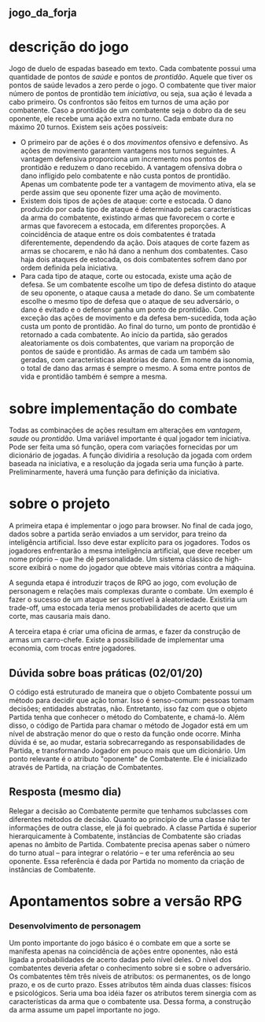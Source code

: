 ## jogo_da_forja

# descrição do jogo

Jogo de duelo de espadas baseado em texto. Cada combatente possui uma quantidade de pontos de *saúde* e pontos de *prontidão*. Aquele que tiver os pontos de saúde levados a zero perde o jogo. O combatente que tiver maior número de pontos de prontidão tem *iniciativa*, ou seja, sua ação é levada a cabo primeiro. Os confrontos são feitos em turnos de uma ação por combatente. Caso a prontidão de um combatente seja o dobro da de seu oponente, ele recebe uma ação extra no turno. Cada embate dura no máximo 20 turnos. Existem seis ações possíveis:
- O primeiro par de ações é o dos *movimentos* ofensivo e defensivo. As ações de movimento garantem vantagens nos turnos seguintes. A vantagem defensiva proporciona um incremento nos pontos de prontidão e reduzem o dano recebido. A vantagem ofensiva dobra o dano infligido pelo combatente e não custa pontos de prontidão. Apenas um combatente pode ter a vantagem de movimento ativa, ela se perde assim que seu oponente fizer uma ação de movimento.
- Existem dois tipos de ações de ataque: corte e estocada. O dano produzido por cada tipo de ataque é determinado pelas características da arma do combatente, existindo armas que favorecem o corte e armas que favorecem a estocada, em diferentes proporções. A coincidência de ataque entre os dois combatentes é tratada diferentemente, dependendo da ação. Dois ataques de corte fazem as armas se chocarem, e não há dano a nenhum dos combatentes. Caso haja dois ataques de estocada, os dois combatentes sofrem dano por ordem definida pela iniciativa.
- Para cada tipo de ataque, corte ou estocada, existe uma ação de defesa. Se um combatente escolhe um tipo de defesa distinto do ataque de seu oponente, o ataque causa a metade do dano. Se um combatente escolhe o mesmo tipo de defesa que o ataque de seu adversário, o dano é evitado e o defensor ganha um ponto de prontidão.
Com exceção das ações de movimento e da defesa bem-sucedida, toda ação custa um ponto de prontidão. Ao final do turno, um ponto de prontidão é retornado a cada combatente.
Ao início da partida, são gerados aleatoriamente os dois combatentes, que variam na proporção de pontos de saúde e prontidão. As armas de cada um também são geradas, com características aleatórias de dano. Em nome da isonomia, o total de dano das armas é sempre o mesmo. A soma entre pontos de vida e prontidão também é sempre a mesma.

# sobre implementação do combate

Todas as combinações de ações resultam em alterações em *vantagem*, *saude* ou *prontidão*. Uma variável importante é qual jogador tem iniciativa. Pode ser feita uma só função, opera com variações fornecidas por um dicionário de jogadas. A função dividiria a resolução da jogada com ordem baseada na iniciativa, e a resolução da jogada seria uma função à parte. Preliminarmente, haverá uma função para definição da iniciativa.

# sobre o projeto

A primeira etapa é implementar o jogo para browser. No final de cada jogo, dados sobre a partida serão enviados a um servidor, para treino da inteligência artificial. Isso deve estar explícito para os jogadores. Todos os jogadores enfrentarão a mesma inteligência artificial, que deve receber um nome próprio – que lhe dê personalidade. Um sistema clássico de high-score exibirá o nome do jogador que obteve mais vitórias contra a máquina.

A segunda etapa é introduzir traços de RPG ao jogo, com evolução de personagem e relações mais complexas durante o combate. Um exemplo é fazer o sucesso de um ataque ser suscetível à aleatoriedade. Existiria um trade-off, uma estocada teria menos probabilidades de acerto que um corte, mas causaria mais dano.

A terceira etapa é criar uma oficina de armas, e fazer da construção de armas um carro-chefe. Existe a possibilidade de implementar uma economia, com trocas entre jogadores.

## Dúvida sobre boas práticas (02/01/20)
O código está estruturado de maneira que o objeto Combatente possui um método para decidir que ação tomar. Isso é senso-comum: pessoas tomam decisões; entidades abstratas, não. Entretanto, isso faz com que o objeto Partida tenha que conhecer o método do Combatente, e chamá-lo. Além disso, o código de Partida para chamar o método de Jogador está em um nível de abstração menor do que o resto da função onde ocorre. Minha dúvida é se, ao mudar, estaria sobrecarregando as responsabilidades de Partida, e transformando Jogador em pouco mais que um dicionário.
Um ponto relevante é o atributo "oponente" de Combatente. Ele é inicializado através de Partida, na criação de Combatentes.
## Resposta (mesmo dia)
Relegar a decisão ao Combatente permite que tenhamos subclasses com diferentes métodos de decisão. Quanto ao princípio de uma classe não ter informações de outra classe, ele já foi quebrado. A classe Partida é superior hierarquicamente à Combatente, instâncias de Combatente são criadas apenas no âmbito de Partida. Combatente precisa apenas saber o número do turno atual – para integrar o relatório – e ter uma referência ao seu oponente. Essa referência é dada por Partida no momento da criação de instâncias de Combatente.

# Apontamentos sobre a versão RPG

### Desenvolvimento de personagem

Um ponto importante do jogo básico é o combate em que a sorte se manifesta apenas na coincidência de ações entre oponentes, não está ligada a probabilidades de acerto dadas pelo nível deles. O nível dos combatentes deveria afetar o conhecimento sobre si e sobre o adversário.
Os combatentes têm três níveis de atributos: os permanentes, os de longo prazo, e os de curto prazo. Esses atributos têm ainda duas classes: físicos e psicológicos.
Seria uma boa idéia fazer os atributos terem sinergia com as características da arma que o combatente usa. Dessa forma, a construção da arma assume um papel importante no jogo.
